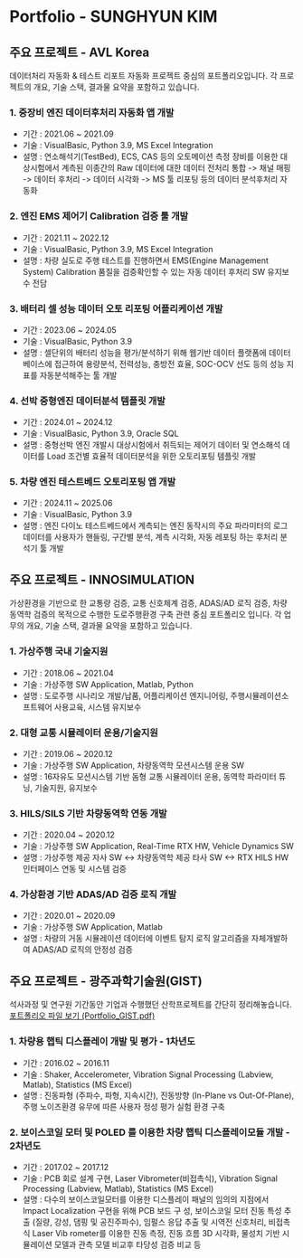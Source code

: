 # Portfolio - SUNGHYUN KIM

## 주요 프로젝트 - AVL Korea

데이터처리 자동화 & 테스트 리포트 자동화 프로젝트 중심의 포트폴리오입니다.
각 프로젝트의 개요, 기술 스택, 결과물 요약을 포함하고 있습니다.

### 1. 중장비 엔진 데이터후처리 자동화 앱 개발
- 기간 : 2021.06 ~ 2021.09
- 기술 : VisualBasic, Python 3.9, MS Excel Integration
- 설명 : 연소해석기(TestBed), ECS, CAS 등의 오토메이션 측정 장비를 이용한 대상시험에서 계측된 이종간의 Raw 데이터에 대한 데이터 전처리 통합 -> 채널 매핑 -> 데이터 후처리 -> 데이터 시각화 -> MS 툴 리포팅 등의 데이터 분석후처리 자동화

### 2. 엔진 EMS 제어기 Calibration 검증 툴 개발 
- 기간 : 2021.11 ~ 2022.12
- 기술 : VisualBasic, Python 3.9, MS Excel Integration  
- 설명 : 차량 실도로 주행 테스트를 진행하면서 EMS(Engine Management System) Calibration 품질을 검증확인할 수 있는 자동 데이터 후처리 SW 유지보수 전담 

### 3. 배터리 셀 성능 데이터 오토 리포팅 어플리케이션 개발 
- 기간 : 2023.06 ~ 2024.05
- 기술 : VisualBasic, Python 3.9
- 설명 : 셀단위의 배터리 성능을 평가/분석하기 위해 웹기반 데이터 플랫폼에 데이터베이스에 접근하여 용량분석, 전력성능, 충방전 효율, SOC-OCV 선도 등의 성능 지표를 자동분석해주는 툴 개발

### 4. 선박 중형엔진 데이터분석 템플릿 개발 
- 기간 : 2024.01 ~ 2024.12
- 기술 : VisualBasic, Python 3.9, Oracle SQL
- 설명 : 중형선박 엔진 개발시 대상시험에서 취득되는 제어기 데이터 및 연소해석 데이터를 Load 조건별 효율적 데이터분석을 위한 오토리포팅 템플릿 개발

### 5. 차량 엔진 테스트베드 오토리포팅 앱 개발
- 기간 : 2024.11 ~ 2025.06
- 기술 : VisualBasic, Python 3.9
- 설명 : 엔진 다이노 테스트베드에서 계측되는 엔진 동작시의 주요 파라미터의 로그 데이터를 사용자가 핸들링, 구간별 분석, 계측 시각화, 자동 레포팅 하는 후처리 분석기 툴 개발

## 주요 프로젝트 - INNOSIMULATION

가상환경을 기반으로 한 교통량 검증, 교통 신호체계 검증, ADAS/AD 로직 검증, 차량동역학 검증의 목적으로 수행한 도로주행환경 구축 관련 중심 포트폴리오 입니다.
각 업무의 개요, 기술 스택, 결과물 요약을 포함하고 있습니다.

### 1. 가상주행 국내 기술지원
- 기간 : 2018.06 ~ 2021.04
- 기술 : 가상주행 SW Application, Matlab, Python
- 설명 : 도로주행 시나리오 개발/납품, 어플리케이션 엔지니어링, 주행시뮬레이션소프트웨어 사용교육, 시스템 유지보수

### 2. 대형 교통 시뮬레이터 운용/기술지원
- 기간 : 2019.06 ~ 2020.12
- 기술 : 가상주행 SW Application, 차량동역학 모션시스템 운용 SW
- 설명 : 16자유도 모션시스템 기반 돔형 교통 시뮬레이터 운용, 동역학 파라미터 튜닝, 기술지원, 유지보수

### 3. HILS/SILS 기반 차량동역학 연동 개발
- 기간 : 2020.04 ~ 2020.12
- 기술 : 가상주행 SW Application, Real-Time RTX HW, Vehicle Dynamics SW
- 설명 : 가상주행 제공 자사 SW <-> 차량동역학 제공 타사 SW <-> RTX HILS HW 인터페이스 연동 및 시스템 검증

### 4. 가상환경 기반 ADAS/AD 검증 로직 개발
- 기간 : 2020.01 ~ 2020.09
- 기술 : 가상주행 SW Application, Matlab
- 설명 : 차량의 거동 시뮬레이션 데이터에 이벤트 탐지 로직 알고리즘을 자체개발하여 ADAS/AD 로직의 안정성 검증

## 주요 프로젝트 - 광주과학기술원(GIST)

석사과정 및 연구원 기간동안 기업과 수행했던 산학프로젝트를 간단히 정리해놓습니다.
[포트폴리오 파일 보기 (Portfolio_GIST.pdf)](https://github.com/silentanderson/Portfolio2025/blob/main/02_GIST/Portfolio_GIST.pdf)

### 1. 차량용 햅틱 디스플레이 개발 및 평가 - 1차년도
- 기간 : 2016.02 ~ 2016.11
- 기술 : Shaker, Accelerometer, Vibration Signal Processing (Labview, Matlab), Statistics (MS Excel)
- 설명 : 진동파형 (주파수, 파형, 지속시간), 진동방향 (In-Plane vs Out-Of-Plane), 주행 노이즈환경 유무에 따른 사용자 정성
평가 실험 환경 구축

### 2. 보이스코일 모터 및 POLED 를 이용한 차량 햅틱 디스플레이모듈 개발 - 2차년도
- 기간 : 2017.02 ~ 2017.12
- 기술 : PCB 회로 설계 구현, Laser Vibrometer(비접촉식), Vibration Signal Processing (Labview, Matlab), Statistics (MS Excel)
- 설명 : 다수의 보이스코일모터를 이용한 디스플레이 패널의 임의의 지점에서 Impact Localization 구현을 위해 PCB 보드 구
성, 보이스코일 모터 진동 특성 추출 (질량, 강성, 댐핑 및 공진주파수), 임펄스 응답 추출 및 시역전 신호처리, 비접촉식 Laser Vib
rometer를 이용한 진동 측정, 진동 흐름 3D 시각화, 물성치 기반 시뮬레이션 모델과 관측 모델 비교후 타당성 검증 비교 등
